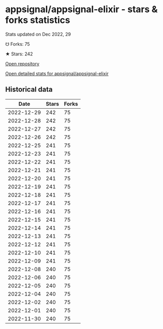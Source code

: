 # appsignal/appsignal-elixir - stars & forks statistics

Stats updated on Dec 2022, 29

☋ Forks: 75

★ Stars: 242

[Open repository](https://github.com/appsignal/appsignal-elixir)

[Open detailed stats for appsignal/appsignal-elixir](https://reviewgithub.com/rep/appsignal/appsignal-elixir)

## Historical data
| Date | Stars | Forks |
|------|-------|-------|
| 2022-12-29 | 242 | 75 | 
| 2022-12-28 | 242 | 75 | 
| 2022-12-27 | 242 | 75 | 
| 2022-12-26 | 242 | 75 | 
| 2022-12-25 | 241 | 75 | 
| 2022-12-23 | 241 | 75 | 
| 2022-12-22 | 241 | 75 | 
| 2022-12-21 | 241 | 75 | 
| 2022-12-20 | 241 | 75 | 
| 2022-12-19 | 241 | 75 | 
| 2022-12-18 | 241 | 75 | 
| 2022-12-17 | 241 | 75 | 
| 2022-12-16 | 241 | 75 | 
| 2022-12-15 | 241 | 75 | 
| 2022-12-14 | 241 | 75 | 
| 2022-12-13 | 241 | 75 | 
| 2022-12-12 | 241 | 75 | 
| 2022-12-10 | 241 | 75 | 
| 2022-12-09 | 241 | 75 | 
| 2022-12-08 | 240 | 75 | 
| 2022-12-06 | 240 | 75 | 
| 2022-12-05 | 240 | 75 | 
| 2022-12-04 | 240 | 75 | 
| 2022-12-02 | 240 | 75 | 
| 2022-12-01 | 240 | 75 | 
| 2022-11-30 | 240 | 75 | 

